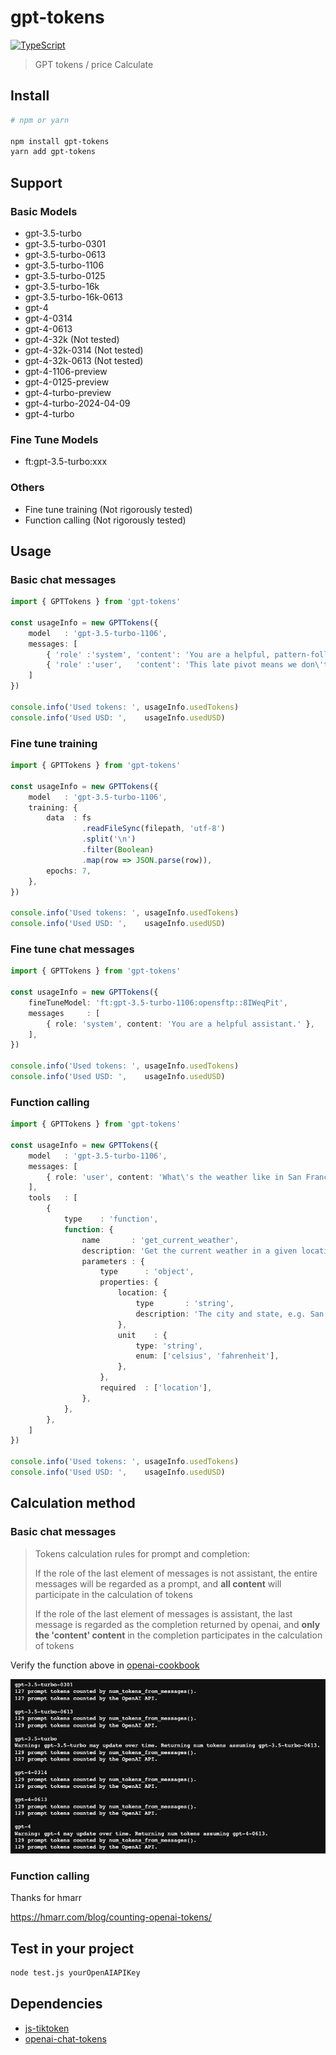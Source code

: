 # gpt-tokens

[![TypeScript](https://img.shields.io/badge/TypeScript-Ready-blue.svg)](https://www.typescriptlang.org/)

> GPT tokens / price Calculate

## Install

```bash
# npm or yarn

npm install gpt-tokens
yarn add gpt-tokens
```

## Support

### Basic Models

* gpt-3.5-turbo
* gpt-3.5-turbo-0301
* gpt-3.5-turbo-0613
* gpt-3.5-turbo-1106
* gpt-3.5-turbo-0125
* gpt-3.5-turbo-16k
* gpt-3.5-turbo-16k-0613
* gpt-4
* gpt-4-0314
* gpt-4-0613
* gpt-4-32k  (Not tested)
* gpt-4-32k-0314  (Not tested)
* gpt-4-32k-0613  (Not tested)
* gpt-4-1106-preview
* gpt-4-0125-preview
* gpt-4-turbo-preview
* gpt-4-turbo-2024-04-09
* gpt-4-turbo

### Fine Tune Models

* ft:gpt-3.5-turbo:xxx

### Others

* Fine tune training (Not rigorously tested)
* Function calling (Not rigorously tested)

## Usage

### Basic chat messages

```typescript
import { GPTTokens } from 'gpt-tokens'

const usageInfo = new GPTTokens({
    model   : 'gpt-3.5-turbo-1106',
    messages: [
        { 'role' :'system', 'content': 'You are a helpful, pattern-following assistant that translates corporate jargon into plain English.' },
        { 'role' :'user',   'content': 'This late pivot means we don\'t have time to boil the ocean for the client deliverable.' },
    ]
})

console.info('Used tokens: ', usageInfo.usedTokens)
console.info('Used USD: ',    usageInfo.usedUSD)
```

### Fine tune training

```typescript
import { GPTTokens } from 'gpt-tokens'

const usageInfo = new GPTTokens({
    model   : 'gpt-3.5-turbo-1106',
    training: {
        data  : fs
                .readFileSync(filepath, 'utf-8')
                .split('\n')
                .filter(Boolean)
                .map(row => JSON.parse(row)),
        epochs: 7,
    },
})

console.info('Used tokens: ', usageInfo.usedTokens)
console.info('Used USD: ',    usageInfo.usedUSD)
```

### Fine tune chat messages

```typescript
import { GPTTokens } from 'gpt-tokens'

const usageInfo = new GPTTokens({
    fineTuneModel: 'ft:gpt-3.5-turbo-1106:opensftp::8IWeqPit',
    messages     : [
        { role: 'system', content: 'You are a helpful assistant.' },
    ],
})

console.info('Used tokens: ', usageInfo.usedTokens)
console.info('Used USD: ',    usageInfo.usedUSD)
```

### Function calling

```typescript
import { GPTTokens } from 'gpt-tokens'

const usageInfo = new GPTTokens({
    model   : 'gpt-3.5-turbo-1106',
    messages: [
        { role: 'user', content: 'What\'s the weather like in San Francisco and Paris?' },
    ],
    tools   : [
        {
            type    : 'function',
            function: {
                name       : 'get_current_weather',
                description: 'Get the current weather in a given location',
                parameters : {
                    type      : 'object',
                    properties: {
                        location: {
                            type       : 'string',
                            description: 'The city and state, e.g. San Francisco, CA',
                        },
                        unit    : {
                            type: 'string',
                            enum: ['celsius', 'fahrenheit'],
                        },
                    },
                    required  : ['location'],
                },
            },
        },
    ]
})

console.info('Used tokens: ', usageInfo.usedTokens)
console.info('Used USD: ',    usageInfo.usedUSD)
```

## Calculation method

### Basic chat messages

> Tokens calculation rules for prompt and completion:
>
> If the role of the last element of messages is not assistant, the entire messages will be regarded as a prompt, and **all content** will participate in the calculation of tokens
>
> If the role of the last element of messages is assistant, the last message is regarded as the completion returned by openai, and **only the 'content' content** in the completion participates in the calculation of tokens

Verify the function above in [openai-cookbook](https://github.com/openai/openai-cookbook/blob/main/examples/How_to_count_tokens_with_tiktoken.ipynb)

![openai-cookbook.png](openai-cookbook.png)

### Function calling

Thanks for hmarr

https://hmarr.com/blog/counting-openai-tokens/

## Test in your project

```bash
node test.js yourOpenAIAPIKey
```

## Dependencies

- [js-tiktoken](https://github.com/dqbd/tiktoken)
- [openai-chat-tokens](https://github.com/hmarr/openai-chat-tokens#readme)
